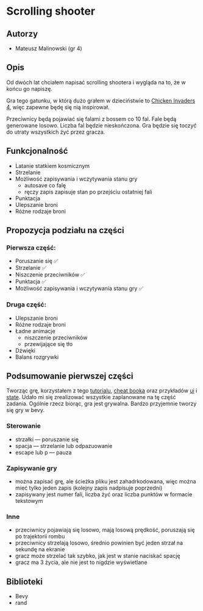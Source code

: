 # Scrolling shooter

## Autorzy
- Mateusz Malinowski (gr 4)

## Opis
Od dwóch lat chciałem napisać scrolling shootera i wygląda na to, że w końcu go napiszę.

Gra tego gatunku, w którą dużo grałem w dzieciństwie to
[Chicken Invaders 4](https://www.youtube.com/watch?v=BjIFXQgty3k), więc zapewne będę się nią inspirował.

Przeciwnicy będą pojawiać się falami z bossem co 10 fal. Fale będą generowane losowo. Liczba fal będzie
nieskończona. Gra będzie się toczyć do utraty wszystkich żyć przez gracza.

## Funkcjonalność
- Latanie statkiem kosmicznym
- Strzelanie
- Możliwość zapisywania i wczytywania stanu gry
  - autosave co falę
  - ręczy zapis zapisuje stan po przejściu ostatniej fali
- Punktacja
- Ulepszanie broni
- Różne rodzaje broni

## Propozycja podziału na części
### Pierwsza część:
- Poruszanie się ✅
- Strzelanie ✅
- Niszczenie przeciwników ✅
- Punktacja ✅
- Możliwość zapisywania i wczytywania stanu gry ✅

### Druga część:
- Ulepszanie broni
- Różne rodzaje broni
- Ładne animacje
  - niszczenie przeciwników
  - przewijające się tło
- Dźwięki
- Balans rozgrywki

## Podsumowanie pierwszej części
Tworząc grę, korzystałem z tego [tutorialu](https://www.youtube.com/watch?v=j7qHwb7geIM),
[cheat booka](https://bevy-cheatbook.github.io/introduction.html) oraz przykładów
[ui](https://bevyengine.org/examples/ui/ui/) i
[state](https://github.com/bevyengine/bevy/blob/v0.7.0/examples/ecs/state.rs). Udało mi się zrealizować wszystkie
zaplanowane na tę część zadania. Ogólnie rzecz biorąc, gra jest grywalna. Bardzo przyjemnie tworzy się gry w bevy.

### Sterowanie
- strzałki — poruszanie się
- spacja — strzelanie lub odpazuowanie
- escape lub p — pauza

### Zapisywanie gry
- można zapisać grę, ale ścieżka pliku jest zahadrkodowana, więc można mieć tylko jeden zapis (kolejny zapis nadpisuje
poprzedni)
- zapisywany jest numer fali, liczba żyć oraz liczba punktów w formacie tekstowym

### Inne
- przeciwnicy pojawiają się losowo, mają losową prędkość, poruszają się po trajektorii rombu
- przeciwnicy strzelają losowo, średnio powinien być jeden strzał na sekundę na ekranie 
- gracz może strzelać tak szybko, jak jest w stanie naciskać spację
- gracz ma 3 życia, ale nie jest to nigdzie wyświetlane

## Biblioteki
- Bevy
- rand
